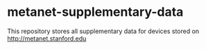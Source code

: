 # metanet-supplementary-data

This repository stores all supplementary data for devices stored on http://metanet.stanford.edu
